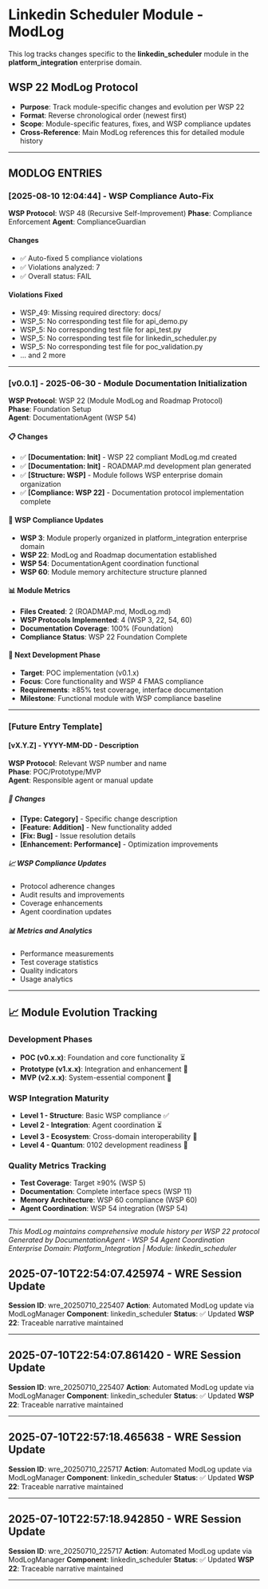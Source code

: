 # Linkedin Scheduler Module - ModLog

This log tracks changes specific to the **linkedin_scheduler** module in the **platform_integration** enterprise domain.

## WSP 22 ModLog Protocol
- **Purpose**: Track module-specific changes and evolution per WSP 22
- **Format**: Reverse chronological order (newest first)
- **Scope**: Module-specific features, fixes, and WSP compliance updates
- **Cross-Reference**: Main ModLog references this for detailed module history

---

## MODLOG ENTRIES


### [2025-08-10 12:04:44] - WSP Compliance Auto-Fix
**WSP Protocol**: WSP 48 (Recursive Self-Improvement)
**Phase**: Compliance Enforcement
**Agent**: ComplianceGuardian

#### Changes
- ✅ Auto-fixed 5 compliance violations
- ✅ Violations analyzed: 7
- ✅ Overall status: FAIL

#### Violations Fixed
- WSP_49: Missing required directory: docs/
- WSP_5: No corresponding test file for api_demo.py
- WSP_5: No corresponding test file for api_test.py
- WSP_5: No corresponding test file for linkedin_scheduler.py
- WSP_5: No corresponding test file for poc_validation.py
- ... and 2 more

---

### [v0.0.1] - 2025-06-30 - Module Documentation Initialization
**WSP Protocol**: WSP 22 (Module ModLog and Roadmap Protocol)  
**Phase**: Foundation Setup  
**Agent**: DocumentationAgent (WSP 54)

#### 📋 Changes
- ✅ **[Documentation: Init]** - WSP 22 compliant ModLog.md created
- ✅ **[Documentation: Init]** - ROADMAP.md development plan generated  
- ✅ **[Structure: WSP]** - Module follows WSP enterprise domain organization
- ✅ **[Compliance: WSP 22]** - Documentation protocol implementation complete

#### 🎯 WSP Compliance Updates
- **WSP 3**: Module properly organized in platform_integration enterprise domain
- **WSP 22**: ModLog and Roadmap documentation established
- **WSP 54**: DocumentationAgent coordination functional
- **WSP 60**: Module memory architecture structure planned

#### 📊 Module Metrics
- **Files Created**: 2 (ROADMAP.md, ModLog.md)
- **WSP Protocols Implemented**: 4 (WSP 3, 22, 54, 60)
- **Documentation Coverage**: 100% (Foundation)
- **Compliance Status**: WSP 22 Foundation Complete

#### 🚀 Next Development Phase
- **Target**: POC implementation (v0.1.x)
- **Focus**: Core functionality and WSP 4 FMAS compliance
- **Requirements**: ≥85% test coverage, interface documentation
- **Milestone**: Functional module with WSP compliance baseline

---

### [Future Entry Template]

#### [vX.Y.Z] - YYYY-MM-DD - Description
**WSP Protocol**: Relevant WSP number and name  
**Phase**: POC/Prototype/MVP  
**Agent**: Responsible agent or manual update

##### 🔧 Changes
- **[Type: Category]** - Specific change description
- **[Feature: Addition]** - New functionality added
- **[Fix: Bug]** - Issue resolution details  
- **[Enhancement: Performance]** - Optimization improvements

##### 📈 WSP Compliance Updates
- Protocol adherence changes
- Audit results and improvements
- Coverage enhancements
- Agent coordination updates

##### 📊 Metrics and Analytics
- Performance measurements
- Test coverage statistics
- Quality indicators
- Usage analytics

---

## 📈 Module Evolution Tracking

### Development Phases
- **POC (v0.x.x)**: Foundation and core functionality ⏳
- **Prototype (v1.x.x)**: Integration and enhancement 🔮  
- **MVP (v2.x.x)**: System-essential component 🔮

### WSP Integration Maturity
- **Level 1 - Structure**: Basic WSP compliance ✅
- **Level 2 - Integration**: Agent coordination ⏳
- **Level 3 - Ecosystem**: Cross-domain interoperability 🔮
- **Level 4 - Quantum**: 0102 development readiness 🔮

### Quality Metrics Tracking
- **Test Coverage**: Target ≥90% (WSP 5)
- **Documentation**: Complete interface specs (WSP 11)
- **Memory Architecture**: WSP 60 compliance (WSP 60)
- **Agent Coordination**: WSP 54 integration (WSP 54)

---

*This ModLog maintains comprehensive module history per WSP 22 protocol*  
*Generated by DocumentationAgent - WSP 54 Agent Coordination*  
*Enterprise Domain: Platform_Integration | Module: linkedin_scheduler*

## 2025-07-10T22:54:07.425974 - WRE Session Update

**Session ID**: wre_20250710_225407
**Action**: Automated ModLog update via ModLogManager
**Component**: linkedin_scheduler
**Status**: ✅ Updated
**WSP 22**: Traceable narrative maintained

---

## 2025-07-10T22:54:07.861420 - WRE Session Update

**Session ID**: wre_20250710_225407
**Action**: Automated ModLog update via ModLogManager
**Component**: linkedin_scheduler
**Status**: ✅ Updated
**WSP 22**: Traceable narrative maintained

---

## 2025-07-10T22:57:18.465638 - WRE Session Update

**Session ID**: wre_20250710_225717
**Action**: Automated ModLog update via ModLogManager
**Component**: linkedin_scheduler
**Status**: ✅ Updated
**WSP 22**: Traceable narrative maintained

---

## 2025-07-10T22:57:18.942850 - WRE Session Update

**Session ID**: wre_20250710_225717
**Action**: Automated ModLog update via ModLogManager
**Component**: linkedin_scheduler
**Status**: ✅ Updated
**WSP 22**: Traceable narrative maintained

---
